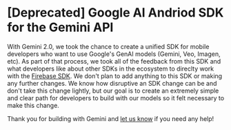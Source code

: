 # [Deprecated] Google AI Andriod SDK for the Gemini API

With Gemini 2.0, we took the chance to create a unified SDK for mobile developers who want to use Google's GenAI models (Gemini, Veo, Imagen, etc). As part of that process, we took all of the feedback from this SDK and what developers like about other SDKs in the ecosystem to direclty work with the [Firebase SDK](https://firebase.google.com/docs/vertex-ai). We don't plan to add anything to this SDK or making any further changes. We know how disruptive an SDK change can be and don't take this change lightly, but our goal is to create an extremely simple and clear path for developers to build with our models so it felt necessary to make this change.

Thank you for building with Gemini and [let us know](https://discuss.ai.google.dev/c/gemini-api/4) if you need any help!

